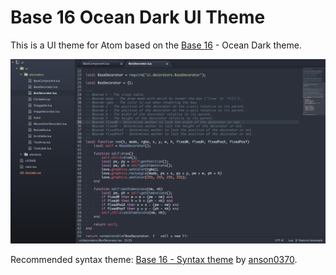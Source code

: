 # Base 16 Ocean Dark UI Theme

This is a UI theme for Atom based on the [Base 16](http://chriskempson.github.io/base16/) - Ocean Dark theme.

![Preview](https://raw.githubusercontent.com/rm-code/base16-ocean-dark-ui/master/screenshots/screenshot_01.png)

Recommended syntax theme: [Base 16 - Syntax theme](https://atom.io/themes/base16-ocean-dark-syntax-theme) by [anson0370](https://github.com/anson0370).
